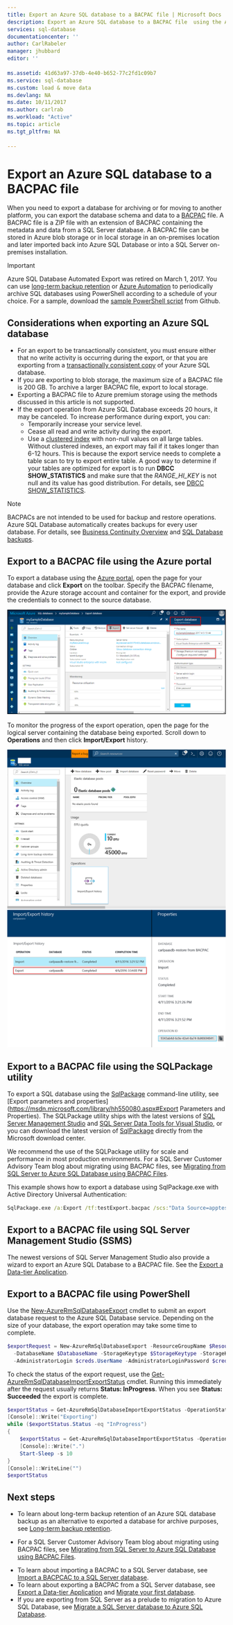 ```yaml
---
title: Export an Azure SQL database to a BACPAC file | Microsoft Docs
description: Export an Azure SQL database to a BACPAC file  using the Azure portal
services: sql-database
documentationcenter: ''
author: CarlRabeler
manager: jhubbard
editor: ''

ms.assetid: 41d63a97-37db-4e40-b652-77c2fd1c09b7
ms.service: sql-database
ms.custom: load & move data
ms.devlang: NA
ms.date: 10/11/2017
ms.author: carlrab
ms.workload: "Active"
ms.topic: article
ms.tgt_pltfrm: NA

---
```

# Export an Azure SQL database to a BACPAC file

When you need to export a database for archiving or for moving to another platform, you can export the database schema and data to a [BACPAC](https://msdn.microsoft.com/library/ee210546.aspx#Anchor_4) file. A BACPAC file is a ZIP file with an extension of BACPAC containing the metadata and data from a SQL Server database. A BACPAC file can be stored in Azure blob storage or in local storage in an on-premises location and later imported back into Azure SQL Database or into a SQL Server on-premises installation. 

> [!IMPORTANT] 
> Azure SQL Database Automated Export was retired on March 1, 2017. You can use [long-term backup retention](sql-database-long-term-retention.md
) or [Azure Automation](https://github.com/Microsoft/azure-docs/blob/2461f706f8fc1150e69312098640c0676206a531/articles/automation/automation-intro.md) to periodically archive SQL databases using PowerShell according to a schedule of your choice. For a sample, download the [sample PowerShell script](https://github.com/Microsoft/sql-server-samples/tree/master/samples/manage/azure-automation-automated-export) from Github.
>

## Considerations when exporting an Azure SQL database

* For an export to be transactionally consistent, you must ensure either that no write activity is occurring during the export, or that you are exporting from a [transactionally consistent copy](sql-database-copy.md) of your Azure SQL database.
* If you are exporting to blob storage, the maximum size of a BACPAC file is 200 GB. To archive a larger BACPAC file, export to local storage.
* Exporting a BACPAC file to Azure premium storage using the methods discussed in this article is not supported.
* If the export operation from Azure SQL Database exceeds 20 hours, it may be canceled. To increase performance during export, you can:
  * Temporarily increase your service level.
  * Cease all read and write activity during the export.
  * Use a [clustered index](https://msdn.microsoft.com/library/ms190457.aspx) with non-null values on all large tables. Without clustered indexes, an export may fail if it takes longer than 6-12 hours. This is because the export service needs to complete a table scan to try to export entire table. A good way to determine if your tables are optimized for export is to run **DBCC SHOW_STATISTICS** and make sure that the *RANGE_HI_KEY* is not null and its value has good distribution. For details, see [DBCC SHOW_STATISTICS](https://msdn.microsoft.com/library/ms174384.aspx).

> [!NOTE]
> BACPACs are not intended to be used for backup and restore operations. Azure SQL Database automatically creates backups for every user database. For details, see [Business Continuity Overview](sql-database-business-continuity.md) and [SQL Database backups](sql-database-automated-backups.md).  
> 

## Export to a BACPAC file using the Azure portal

To export a database using the [Azure portal](https://portal.azure.com), open the page for your database and click **Export** on the toolbar. Specify the BACPAC filename, provide the Azure storage account and container for the export, and provide the credentials to connect to the source database.  

![Database export](./media/sql-database-export/database-export.png)

To monitor the progress of the export operation, open the page for the logical server containing the database being exported. Scroll down to **Operations** and then click **Import/Export** history.

![export history](./media/sql-database-export/export-history.png)
![export history status](./media/sql-database-export/export-history2.png)

## Export to a BACPAC file using the SQLPackage utility

To export a SQL database using the [SqlPackage](https://msdn.microsoft.com/library/hh550080.aspx) command-line utility, see [Export parameters and properties](https://msdn.microsoft.com/library/hh550080.aspx#Export Parameters and Properties). The SQLPackage utility ships with the latest versions of [SQL Server Management Studio](https://msdn.microsoft.com/library/mt238290.aspx) and [SQL Server Data Tools for Visual Studio](https://msdn.microsoft.com/library/mt204009.aspx), or you can download the latest version of [SqlPackage](https://www.microsoft.com/download/details.aspx?id=53876) directly from the Microsoft download center.

We recommend the use of the SQLPackage utility for scale and performance in most production environments. For a SQL Server Customer Advisory Team blog about migrating using BACPAC files, see [Migrating from SQL Server to Azure SQL Database using BACPAC Files](https://blogs.msdn.microsoft.com/sqlcat/2016/10/20/migrating-from-sql-server-to-azure-sql-database-using-bacpac-files/).

This example shows how to export a database using SqlPackage.exe with Active Directory Universal Authentication:

```cmd
SqlPackage.exe /a:Export /tf:testExport.bacpac /scs:"Data Source=apptestserver.database.windows.net;Initial Catalog=MyDB;" /ua:True /tid:"apptest.onmicrosoft.com"
```

## Export to a BACPAC file using SQL Server Management Studio (SSMS)

The newest versions of SQL Server Management Studio also provide a wizard to export an Azure SQL Database to a BACPAC file. See the [Export a Data-tier Application](https://docs.microsoft.com/sql/relational-databases/data-tier-applications/export-a-data-tier-application).

## Export to a BACPAC file using PowerShell

Use the [New-AzureRmSqlDatabaseExport](/powershell/module/azurerm.sql/new-azurermsqldatabaseexport) cmdlet to submit an export database request to the Azure SQL Database service. Depending on the size of your database, the export operation may take some time to complete.

 ```powershell
 $exportRequest = New-AzureRmSqlDatabaseExport -ResourceGroupName $ResourceGroupName -ServerName $ServerName `
   -DatabaseName $DatabaseName -StorageKeytype $StorageKeytype -StorageKey $StorageKey -StorageUri $BacpacUri `
   -AdministratorLogin $creds.UserName -AdministratorLoginPassword $creds.Password
 ```

To check the status of the export request, use the [Get-AzureRmSqlDatabaseImportExportStatus](/powershell/module/azurerm.sql/get-azurermsqldatabaseimportexportstatus) cmdlet. Running this immediately after the request usually returns **Status: InProgress**. When you see **Status: Succeeded** the export is complete.

```powershell
$exportStatus = Get-AzureRmSqlDatabaseImportExportStatus -OperationStatusLink $exportRequest.OperationStatusLink
[Console]::Write("Exporting")
while ($exportStatus.Status -eq "InProgress")
{
    $exportStatus = Get-AzureRmSqlDatabaseImportExportStatus -OperationStatusLink $exportRequest.OperationStatusLink
    [Console]::Write(".")
    Start-Sleep -s 10
}
[Console]::WriteLine("")
$exportStatus
```

## Next steps

* To learn about long-term backup retention of an Azure SQL database backup as an alternative to exported a database for archive purposes, see [Long-term backup retention](sql-database-long-term-retention.md).
- For a SQL Server Customer Advisory Team blog about migrating using BACPAC files, see [Migrating from SQL Server to Azure SQL Database using BACPAC Files](https://blogs.msdn.microsoft.com/sqlcat/2016/10/20/migrating-from-sql-server-to-azure-sql-database-using-bacpac-files/).
* To learn about importing a BACPAC to a SQL Server database, see [Import a BACPCAC to a SQL Server database](https://msdn.microsoft.com/library/hh710052.aspx).
* To learn about exporting a BACPAC from a SQL Server database, see [Export a Data-tier Application](https://docs.microsoft.com/sql/relational-databases/data-tier-applications/export-a-data-tier-application) and [Migrate your first database](sql-database-migrate-your-sql-server-database.md).
* If you are exporting from SQL Server as a prelude to migration to Azure SQL Database, see [Migrate a SQL Server database to Azure SQL Database](sql-database-cloud-migrate.md).
